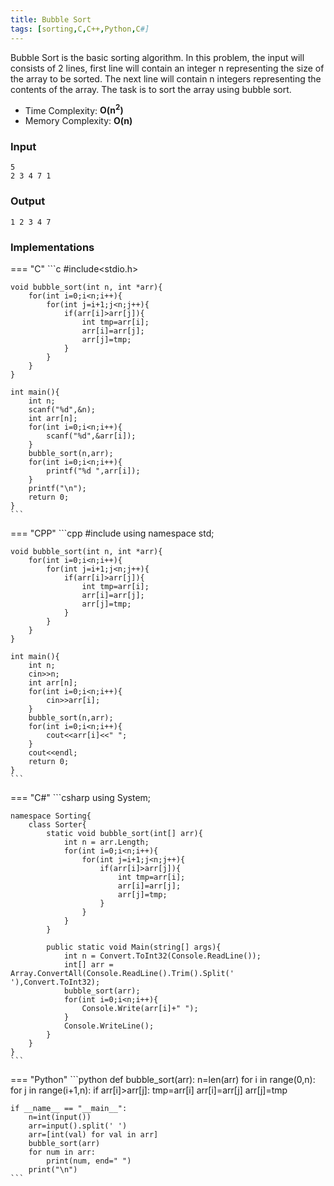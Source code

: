 ```yaml
---
title: Bubble Sort
tags: [sorting,C,C++,Python,C#]
---
```

Bubble Sort is the basic sorting algorithm. In this problem, the input will consists of 2 lines, first line will contain an integer n representing the size of the array to be sorted. The next line will contain n integers representing the contents of the array. The task is to sort the array using bubble sort.

* Time Complexity: **O(n<sup>2</sup>)**
* Memory Complexity: **O(n)**
### Input
```
5
2 3 4 7 1
```

### Output
```
1 2 3 4 7
```

### Implementations
=== "C"
    ```c
    #include<stdio.h>

    void bubble_sort(int n, int *arr){
        for(int i=0;i<n;i++){
            for(int j=i+1;j<n;j++){
                if(arr[i]>arr[j]){
                    int tmp=arr[i];
                    arr[i]=arr[j];
                    arr[j]=tmp;
                }
            }
        }
    }

    int main(){
        int n;
        scanf("%d",&n);
        int arr[n];
        for(int i=0;i<n;i++){
            scanf("%d",&arr[i]);
        }
        bubble_sort(n,arr);
        for(int i=0;i<n;i++){
            printf("%d ",arr[i]);
        }
        printf("\n");
        return 0;
    }
    ```
=== "CPP"
    ```cpp
    #include<iostream>
    using namespace std;

    void bubble_sort(int n, int *arr){
        for(int i=0;i<n;i++){
            for(int j=i+1;j<n;j++){
                if(arr[i]>arr[j]){
                    int tmp=arr[i];
                    arr[i]=arr[j];
                    arr[j]=tmp;
                }
            }
        }
    }

    int main(){
        int n;
        cin>>n;
        int arr[n];
        for(int i=0;i<n;i++){
            cin>>arr[i];
        }
        bubble_sort(n,arr);
        for(int i=0;i<n;i++){
            cout<<arr[i]<<" ";
        }
        cout<<endl;
        return 0;
    }
    ```

=== "C#"
    ```csharp
    using System;

    namespace Sorting{
        class Sorter{
            static void bubble_sort(int[] arr){
                int n = arr.Length;
                for(int i=0;i<n;i++){
                    for(int j=i+1;j<n;j++){
                        if(arr[i]>arr[j]){
                            int tmp=arr[i];
                            arr[i]=arr[j];
                            arr[j]=tmp;
                        }
                    }
                }
            }

            public static void Main(string[] args){
                int n = Convert.ToInt32(Console.ReadLine());
                int[] arr = Array.ConvertAll(Console.ReadLine().Trim().Split(' '),Convert.ToInt32);
                bubble_sort(arr);
                for(int i=0;i<n;i++){
                    Console.Write(arr[i]+" ");
                }
                Console.WriteLine();
            }
        }
    }
    ```

=== "Python"
    ```python
    def bubble_sort(arr):
        n=len(arr)
        for i in range(0,n):
            for j in range(i+1,n):
                if arr[i]>arr[j]:
                    tmp=arr[i]
                    arr[i]=arr[j]
                    arr[j]=tmp

    if __name__ == "__main__":
        n=int(input())
        arr=input().split(' ')
        arr=[int(val) for val in arr]
        bubble_sort(arr)
        for num in arr:
            print(num, end=" ")
        print("\n")
    ```
